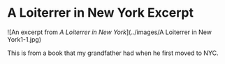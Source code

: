 A Loiterrer in New York Excerpt 
===

![An excerpt from *A Loiterrer in New York*](../images/A Loiterrer in New York1-1.jpg)

This is from a book that my grandfather had when he first moved to NYC.
